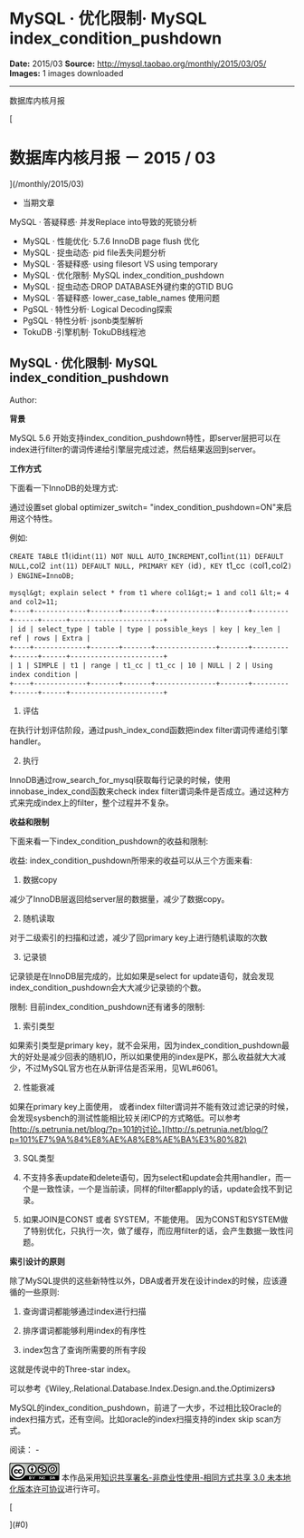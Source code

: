 # MySQL · 优化限制· MySQL index_condition_pushdown

**Date:** 2015/03
**Source:** http://mysql.taobao.org/monthly/2015/03/05/
**Images:** 1 images downloaded

---

数据库内核月报

 [
 # 数据库内核月报 － 2015 / 03
 ](/monthly/2015/03)

 * 当期文章

 MySQL · 答疑释惑· 并发Replace into导致的死锁分析
* MySQL · 性能优化· 5.7.6 InnoDB page flush 优化
* MySQL · 捉虫动态· pid file丢失问题分析
* MySQL · 答疑释惑· using filesort VS using temporary
* MySQL · 优化限制· MySQL index_condition_pushdown
* MySQL · 捉虫动态·DROP DATABASE外键约束的GTID BUG
* MySQL · 答疑释惑· lower_case_table_names 使用问题
* PgSQL · 特性分析· Logical Decoding探索
* PgSQL · 特性分析· jsonb类型解析
* TokuDB ·引擎机制· TokuDB线程池

 ## MySQL · 优化限制· MySQL index_condition_pushdown 
 Author: 

 **背景**

MySQL 5.6 开始支持index_condition_pushdown特性，即server层把可以在index进行filter的谓词传递给引擎层完成过滤，然后结果返回到server。

**工作方式**

下面看一下InnoDB的处理方式:

通过设置set global optimizer_switch= "index_condition_pushdown=ON"来启用这个特性。

例如:

`CREATE TABLE `t1` (
`id` int(11) NOT NULL AUTO_INCREMENT,
`col1` int(11) DEFAULT NULL,
`col2` int(11) DEFAULT NULL,
PRIMARY KEY (`id`),
KEY `t1_cc` (`col1`,`col2`)
) ENGINE=InnoDB;
`

```
mysql&gt; explain select * from t1 where col1&gt;= 1 and col1 &lt;= 4 and col2=11;
+----+-------------+-------+-------+---------------+-------+---------+------+------+-----------------------+
| id | select_type | table | type | possible_keys | key | key_len | ref | rows | Extra |
+----+-------------+-------+-------+---------------+-------+---------+------+------+-----------------------+
| 1 | SIMPLE | t1 | range | t1_cc | t1_cc | 10 | NULL | 2 | Using index condition |
+----+-------------+-------+-------+---------------+-------+---------+------+------+-----------------------+

```

1. 评估

在执行计划评估阶段，通过push_index_cond函数把index filter谓词传递给引擎handler。

2. 执行

InnoDB通过row_search_for_mysql获取每行记录的时候，使用innobase_index_cond函数来check index filter谓词条件是否成立。通过这种方式来完成index上的filter，整个过程并不复杂。

**收益和限制**

下面来看一下index_condition_pushdown的收益和限制:

收益: index_condition_pushdown所带来的收益可以从三个方面来看:

1. 数据copy

减少了InnoDB层返回给server层的数据量，减少了数据copy。

2. 随机读取

对于二级索引的扫描和过滤，减少了回primary key上进行随机读取的次数

3. 记录锁

记录锁是在InnoDB层完成的，比如如果是select for update语句，就会发现index_condition_pushdown会大大减少记录锁的个数。

限制: 目前index_condition_pushdown还有诸多的限制:

1. 索引类型

如果索引类型是primary key，就不会采用，因为index_condition_pushdown最大的好处是减少回表的随机IO，所以如果使用的index是PK，那么收益就大大减少，不过MySQL官方也在从新评估是否采用，见WL#6061。

2. 性能衰减

如果在primary key上面使用， 或者index filter谓词并不能有效过滤记录的时候，会发现sysbench的测试性能相比较关闭ICP的方式略低。可以参考[http://s.petrunia.net/blog/?p=101的讨论。](http://s.petrunia.net/blog/?p=101%E7%9A%84%E8%AE%A8%E8%AE%BA%E3%80%82)

3. SQL类型

1. 不支持多表update和delete语句，因为select和update会共用handler，而一个是一致性读，一个是当前读，同样的filter都apply的话，update会找不到记录。

2. 如果JOIN是CONST 或者 SYSTEM，不能使用。 因为CONST和SYSTEM做了特别优化，只执行一次，做了缓存，而应用filter的话，会产生数据一致性问题。

**索引设计的原则**

除了MySQL提供的这些新特性以外，DBA或者开发在设计index的时候，应该遵循的一些原则:

1. 查询谓词都能够通过index进行扫描

2. 排序谓词都能够利用index的有序性

3. index包含了查询所需要的所有字段

这就是传说中的Three-star index。

可以参考《Wiley,.Relational.Database.Index.Design.and.the.Optimizers》

MySQL的index_condition_pushdown，前进了一大步，不过相比较Oracle的index扫描方式，还有空间。比如oracle的index扫描支持的index skip scan方式。

 阅读： - 

[![知识共享许可协议](.img/8232d49bd3e9_88x31.png)](http://creativecommons.org/licenses/by-nc-sa/3.0/)
本作品采用[知识共享署名-非商业性使用-相同方式共享 3.0 未本地化版本许可协议](http://creativecommons.org/licenses/by-nc-sa/3.0/)进行许可。

 [

 ](#0)